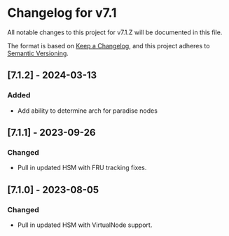 # Changelog for v7.1

All notable changes to this project for v7.1.Z will be documented in this file.

The format is based on [Keep a Changelog](https://keepachangelog.com/en/1.0.0/),
and this project adheres to [Semantic Versioning](https://semver.org/spec/v2.0.0.html).

## [7.1.2] - 2024-03-13

### Added

- Add ability to determine arch for paradise nodes

## [7.1.1] - 2023-09-26

### Changed

- Pull in updated HSM with FRU tracking fixes.

## [7.1.0] - 2023-08-05

### Changed

- Pull in updated HSM with VirtualNode support.
